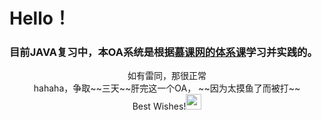 <h1>Hello！</h1>

### 目前JAVA复习中，本OA系统是根据[慕课网的体系课](https://class.imooc.com/java2021#Anchor)学习并实践的。

<div align="center">如有雷同，那很正常</div>

<div align="center">
hahaha，争取~~三天~~肝完这一个OA，
~~因为太摸鱼了而被打~~
</div>
<div align="center">
Best Wishes!<img src="https://emoji.discord.st/emojis/00c6e060-f647-4e9c-b06f-ce5d44866ff3.gif" width="25">
</div>